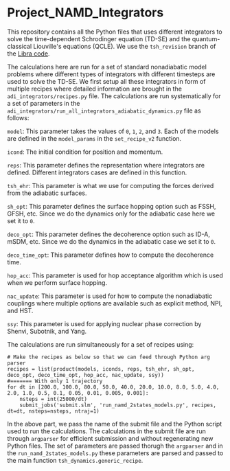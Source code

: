# Project_NAMD_Integrators

This repository contains all the Python files that uses different integrators to solve the time-dependent Schrodinger equation (TD-SE)
and the quantum-classical Liouville's equations (QCLE). We use the `tsh_revision` branch of the [Libra code](https://github.com/Quantum-Dynamics-Hub/libra-code/tree/tsh_revision). 


The calculations here are run for a set of standard nonadiabatic model problems where different types of integrators with different timesteps 
are used to solve the TD-SE. We first setup all these integrators in form of multiple recipes where detailed information are brought in the `adi_integrators/recipes.py` file.
The calculations are run systematically for a set of parameters in the `adi_integrators/run_all_integrators_adiabatic_dynamics.py` file as follows:

`model`: This parameter takes the values of `0`, `1`, `2`, and `3`. Each of the models are defined in the `model_params` in the `set_recipe_v2` function.

`icond`: The initial condition for position and momentum. 

`reps`: This parameter defines the representation where integrators are defined. Different integrators cases are defined in this function.

`tsh_ehr`: This parameter is what we use for computing the forces derived from the adiabatic surfaces.

`sh_opt`: This parameter defines the surface hopping option such as FSSH, GFSH, etc. Since we do the dynamics only for the adiabatic case here we set it to `0`.

`deco_opt`: This parameter defines the decoherence option such as ID-A, mSDM, etc. Since we do the dynamics in the adiabatic case we set it to `0`.

`deco_time_opt`: This parameter defines how to compute the decoherence time.

`hop_acc`: This parameter is used for hop acceptance algorithm which is used when we perform surface hopping.

`nac_update`: This parameter is used for how to compute the nonadiabatic couplings where multiple options are available such as explicit method, NPI, and HST.

`ssy`: This parameter is used for applying nuclear phase correction by Shenvi, Subotnik, and Yang.


The calculations are run simultaneously for a set of recipes using:

```
# Make the recipes as below so that we can feed through Python arg parser
recipes = list(product(models, iconds, reps, tsh_ehr, sh_opt, deco_opt, deco_time_opt, hop_acc, nac_update, ssy))
#======= With only 1 trajectory
for dt in [200.0, 100.0, 80.0, 50.0, 40.0, 20.0, 10.0, 8.0, 5.0, 4.0, 2.0, 1.0, 0.5, 0.1, 0.05, 0.01, 0.005, 0.001]:
    nsteps = int(25000/dt)
    submit_jobs('submit.slm', 'run_namd_2states_models.py', recipes, dt=dt, nsteps=nsteps, ntraj=1)
```


In the above part, we pass the name of the submit file and the Python script used to run the calculations. The calculations in the submit file are
run through `argparser` for efficient submission and without regenerating new Python files. The set of parameters are passed thorugh the `argparser` and in the `run_namd_2states_models.py`
these parameters are parsed and passed to the main function `tsh_dynamics.generic_recipe`. 








